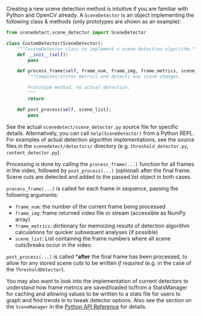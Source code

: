 
Creating a new scene detection method is intuitive if you are familiar with Python and OpenCV already.  A `SceneDetector` is an object implementing the following class & methods (only prototypes are shown as an example):

```python
from scenedetect.scene_detector import SceneDetector

class CustomDetector(SceneDetector):
    """CustomDetector class to implement a scene detection algorithm."""
    def __init__(self):
        pass

    def process_frame(self, frame_num, frame_img, frame_metrics, scene_list):
        """Computes/stores metrics and detects any scene changes.

        Prototype method, no actual detection.
        """
        return

    def post_process(self, scene_list):
        pass
```

See the actual `scenedetect/scene_detector.py` source file for specific details.  Alternatively, you can call `help(SceneDetector)` from a Python REPL.  For examples of actual detection algorithm implementations, see the source files in the `scenedetect/detectors/` directory (e.g. `threshold_detector.py`, `content_detector.py`).

Processing is done by calling the `process_frame(...)` function for all frames in the video, followed by `post_process(...)` (optional) after the final frame.  Scene cuts are detected and added to the passed list object in both cases.

`process_frame(...)` is called for each frame in sequence, passing the following arguments:

- `frame_num`: the number of the current frame being processed
- `frame_img`: frame returned video file or stream (accessible as NumPy array)
- `frame_metrics`: dictionary for memoizing results of detection algorithm calculations for quicker subsequent analyses (if possible)
- `scene_list`: List containing the frame numbers where all scene cuts/breaks occur in the video.

`post_process(...)` is called ***after** the final frame has been processed, to allow for any stored scene cuts to be written *if required* (e.g. in the case of the `ThresholdDetector`).

You may also want to look into the implementation of current detectors to understand how frame metrics are saved/loaded to/from a StatsManager for caching and allowing values to be written to a stats file for users to graph and find trends in to tweak detector options.  Also see the section on the `SceneManager` in the [Python API Reference](python-api.md) for details.

